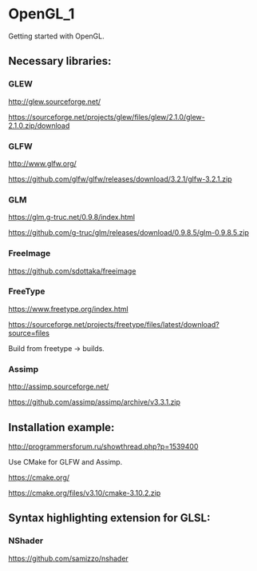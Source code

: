 # OpenGL_1

Getting started with OpenGL.

## Necessary libraries:
### GLEW
http://glew.sourceforge.net/

https://sourceforge.net/projects/glew/files/glew/2.1.0/glew-2.1.0.zip/download

### GLFW
http://www.glfw.org/

https://github.com/glfw/glfw/releases/download/3.2.1/glfw-3.2.1.zip

### GLM
https://glm.g-truc.net/0.9.8/index.html

https://github.com/g-truc/glm/releases/download/0.9.8.5/glm-0.9.8.5.zip

### FreeImage
https://github.com/sdottaka/freeimage

### FreeType
https://www.freetype.org/index.html

https://sourceforge.net/projects/freetype/files/latest/download?source=files

Build from freetype -> builds.

### Assimp
http://assimp.sourceforge.net/

https://github.com/assimp/assimp/archive/v3.3.1.zip

## Installation example:
http://programmersforum.ru/showthread.php?p=1539400

Use CMake for GLFW and Assimp.

https://cmake.org/

https://cmake.org/files/v3.10/cmake-3.10.2.zip

## Syntax highlighting extension for GLSL:
### NShader
https://github.com/samizzo/nshader
